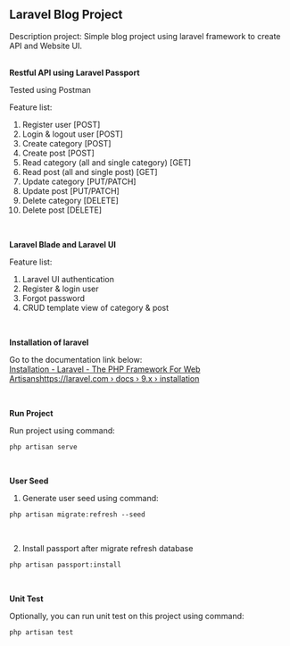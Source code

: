 ## Laravel Blog Project

Description project: Simple blog project using laravel framework to create API and Website UI.<br /><br />




**Restful API using Laravel Passport**

Tested using Postman

Feature list:
1. Register user [POST]
2. Login & logout user [POST]
3. Create category [POST]
4. Create post [POST]
5. Read category (all and single category) [GET]
6. Read post (all and single post) [GET]
7. Update category [PUT/PATCH]
8. Update post [PUT/PATCH]
9. Delete category [DELETE]
10. Delete post [DELETE]

<br />

**Laravel Blade and Laravel UI**

Feature list:
1. Laravel UI authentication
2. Register & login user  
3. Forgot password
4. CRUD template view of category & post

<br />

**Installation of laravel**

Go to the documentation link below:<br />
[Installation - Laravel - The PHP Framework For Web Artisanshttps://laravel.com › docs › 9.x › installation](https://laravel.com/docs/9.x/installation)

<br />

**Run Project**

Run project using command:

```
php artisan serve
```

<br />

**User Seed**

1. Generate user seed using command:

```
php artisan migrate:refresh --seed
```

<br />

2. Install passport after migrate refresh database

```
php artisan passport:install
```

<br />

**Unit Test**

Optionally, you can run unit test on this project using command:

```
php artisan test
```
